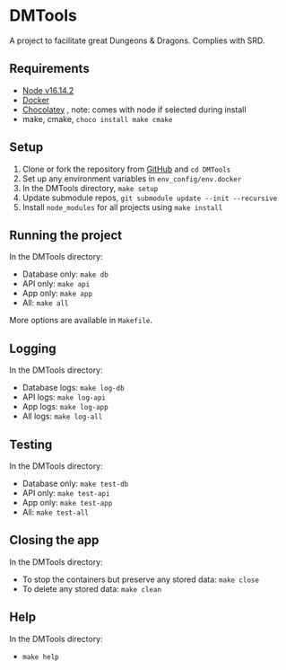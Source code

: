 # DMTools

A project to facilitate great Dungeons & Dragons. Complies with SRD.

## Requirements

- [Node v16.14.2](https://nodejs.org/en/download/)
- [Docker](https://docs.docker.com/get-docker/)
- [Chocolatey](https://chocolatey.org/) , note: comes with node if selected during install
- make, cmake, `choco install make cmake`

## Setup

1. Clone or fork the repository from [GitHub](https://github.com/sam-warren/IdeaHub) and `cd DMTools`
2. Set up any environment variables in `env_config/env.docker`
3. In the DMTools directory, `make setup`
4. Update submodule repos, `git submodule update --init --recursive`
5. Install `node_modules` for all projects using `make install`

## Running the project

In the DMTools directory:

- Database only: `make db`
- API only: `make api`
- App only: `make app`
- All: `make all`

More options are available in `Makefile`.

## Logging

In the DMTools directory:

- Database logs: `make log-db`
- API logs: `make log-api`
- App logs: `make log-app`
- All logs: `make log-all`

## Testing

In the DMTools directory:

- Database only: `make test-db`
- API only: `make test-api`
- App only: `make test-app`
- All: `make test-all`

## Closing the app

In the DMTools directory:
- To stop the containers but preserve any stored data: `make close`
- To delete any stored data: `make clean`

## Help

In the DMTools directory:

- `make help`
